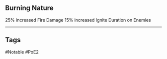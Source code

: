 ## Burning Nature
25% increased Fire Damage
15% increased Ignite Duration on Enemies

---
## Tags
#Notable
#PoE2
